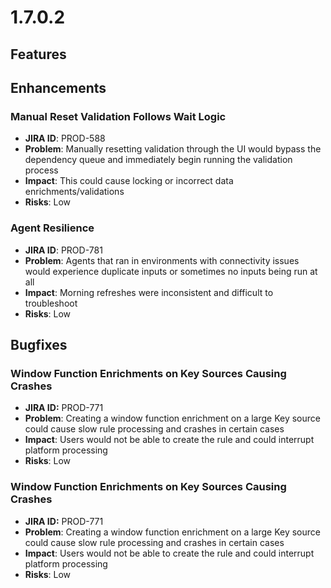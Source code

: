 # 1.7.0.2

## Features



## Enhancements

### Manual Reset Validation Follows Wait Logic

* **JIRA ID**: PROD-588
* **Problem**: Manually resetting validation through the UI would bypass the dependency queue and immediately begin running the validation process
* **Impact**: This could cause locking or incorrect data enrichments/validations
* **Risks**: Low

### Agent Resilience

* **JIRA ID**: PROD-781
* **Problem**: Agents that ran in environments with connectivity issues would experience duplicate inputs or sometimes no inputs being run at all
* **Impact**: Morning refreshes were inconsistent and difficult to troubleshoot
* **Risks**: Low

## Bugfixes

### Window Function Enrichments on Key Sources Causing Crashes

* **JIRA ID:** PROD-771
* **Problem**: Creating a window function enrichment on a large Key source could cause slow rule processing and crashes in certain cases
* **Impact**: Users would not be able to create the rule and could interrupt platform processing
* **Risks**: Low

### Window Function Enrichments on Key Sources Causing Crashes

* **JIRA ID:** PROD-771
* **Problem**: Creating a window function enrichment on a large Key source could cause slow rule processing and crashes in certain cases
* **Impact**: Users would not be able to create the rule and could interrupt platform processing
* **Risks**: Low

### 











